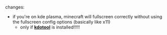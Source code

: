 changes:
- if you're on kde plasma, minecraft will fullscreen correctly without using the fullscreen config options (basically like x11)
  - only if **[kdotool](https://github.com/jinliu/kdotool)** is installed!!!!!